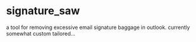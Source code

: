 # signature_saw
a tool for removing excessive email signature baggage in outlook. currently somewhat custom tailored...
